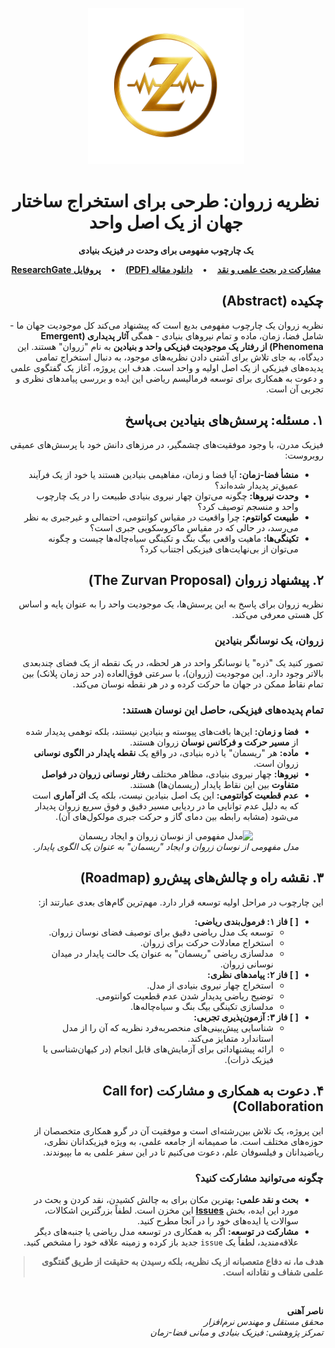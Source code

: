 <div dir="rtl" align="right">
<p align="center">
<img src="zurvan-logo.png" alt="لوگوی مفهومی نظریه زروان" width="250"/>
</p>
<h1 align="center">نظریه زروان: طرحی برای استخراج ساختار جهان از یک اصل واحد</h1>
<p align="center">
<b>یک چارچوب مفهومی برای وحدت در فیزیک بنیادی</b>
</p>
<p align="center">
<a href="https://github.com/naserahani/Zurvan-Theory/issues"><b>مشارکت در بحث علمی و نقد</b></a>
&nbsp;&nbsp;&nbsp;•&nbsp;&nbsp;&nbsp;
<a href="https://github.com/naserahani/Zurvan-Theory/blob/main/Zurvan_Theory_Whitepaper_FA.pdf"><b>دانلود مقاله (PDF)</b></a>
&nbsp;&nbsp;&nbsp;•&nbsp;&nbsp;&nbsp;
<a href="https://www.researchgate.net/profile/Nasser-Ahani-3"><b>پروفایل ResearchGate</b></a>
</p>
<h2>چکیده (Abstract)</h2>
<p>
نظریه زروان یک چارچوب مفهومی بدیع است که پیشنهاد می‌کند کل موجودیت جهان ما - شامل فضا، زمان، ماده و تمام نیروهای بنیادی - همگی <b>آثار پدیداری (Emergent Phenomena) از رفتار یک موجودیت فیزیکی واحد و بنیادین</b> به نام "زروان" هستند. این دیدگاه، به جای تلاش برای آشتی دادن نظریه‌های موجود، به دنبال استخراج تمامی پدیده‌های فیزیکی از یک اصل اولیه و واحد است. هدف این پروژه، آغاز یک گفتگوی علمی و دعوت به همکاری برای توسعه فرمالیسم ریاضی این ایده و بررسی پیامدهای نظری و تجربی آن است.
</p>
<h2>۱. مسئله: پرسش‌های بنیادین بی‌پاسخ</h2>
<p>
فیزیک مدرن، با وجود موفقیت‌های چشمگیر، در مرزهای دانش خود با پرسش‌های عمیقی روبروست:
</p>
<ul>
<li><b>منشأ فضا-زمان:</b> آیا فضا و زمان، مفاهیمی بنیادین هستند یا خود از یک فرآیند عمیق‌تر پدیدار شده‌اند؟</li>
<li><b>وحدت نیروها:</b> چگونه می‌توان چهار نیروی بنیادی طبیعت را در یک چارچوب واحد و منسجم توصیف کرد؟</li>
<li><b>طبیعت کوانتوم:</b> چرا واقعیت در مقیاس کوانتومی، احتمالی و غیرجبری به نظر می‌رسد، در حالی که در مقیاس ماکروسکوپی جبری است؟</li>
<li><b>تکینگی‌ها:</b> ماهیت واقعی بیگ بنگ و تکینگی سیاه‌چاله‌ها چیست و چگونه می‌توان از بی‌نهایت‌های فیزیکی اجتناب کرد؟</li>
</ul>
<h2>۲. پیشنهاد زروان (The Zurvan Proposal)</h2>
<p>
نظریه زروان برای پاسخ به این پرسش‌ها، یک موجودیت واحد را به عنوان پایه و اساس کل هستی معرفی می‌کند.
</p>
<h3>زروان، یک نوسانگر بنیادین</h3>
<p>
تصور کنید یک "ذره" یا نوسانگر واحد در هر لحظه، در یک نقطه از یک فضای چندبعدی بالاتر وجود دارد. این موجودیت (زروان)، با سرعتی فوق‌العاده (در حد زمان پلانک) بین تمام نقاط ممکن در جهان ما حرکت کرده و در هر نقطه نوسان می‌کند.
</p>
<h3>تمام پدیده‌های فیزیکی، حاصل این نوسان هستند:</h3>
<ul>
<li><b>فضا و زمان:</b> این‌ها بافت‌های پیوسته و بنیادین نیستند، بلکه توهمی پدیدار شده از <b>مسیر حرکت و فرکانس نوسان</b> زروان هستند.</li>
<li><b>ماده:</b> هر "ریسمان" یا ذره بنیادی، در واقع یک <b>نقطه پایدار در الگوی نوسانی</b> زروان است.</li>
<li><b>نیروها:</b> چهار نیروی بنیادی، مظاهر مختلف <b>رفتار نوسانی زروان در فواصل متفاوت</b> بین این نقاط پایدار (ریسمان‌ها) هستند.</li>
<li><b>عدم قطعیت کوانتومی:</b> این یک اصل بنیادین نیست، بلکه یک <b>اثر آماری</b> است که به دلیل عدم توانایی ما در ردیابی مسیر دقیق و فوق سریع زروان پدیدار می‌شود (مشابه رابطه بین دمای گاز و حرکت جبری مولکول‌های آن).</li>
</ul>
<p align="center">
<img src="https://user-images.githubusercontent.com/17326887/223708316-01a2f9a7-932b-426c-8463-c7e6c921508a.gif" alt="مدل مفهومی از نوسان زروان و ایجاد ریسمان" width="550"/>
<br>
<i>مدل مفهومی از نوسان زروان و ایجاد "ریسمان" به عنوان یک الگوی پایدار.</i>
</p>
<h2>۳. نقشه راه و چالش‌های پیش‌رو (Roadmap)</h2>
<p>
این چارچوب در مراحل اولیه توسعه قرار دارد. مهم‌ترین گام‌های بعدی عبارتند از:
</p>
<ul>
<li><b>[ ] فاز ۱: فرمول‌بندی ریاضی:</b>
<ul>
<li>توسعه یک مدل ریاضی دقیق برای توصیف فضای نوسان زروان.</li>
<li>استخراج معادلات حرکت برای زروان.</li>
<li>مدلسازی ریاضی "ریسمان" به عنوان یک حالت پایدار در میدان نوسانی زروان.</li>
</ul>
</li>
<li><b>[ ] فاز ۲: پیامدهای نظری:</b>
<ul>
<li>استخراج چهار نیروی بنیادی از مدل.</li>
<li>توضیح ریاضی پدیدار شدن عدم قطعیت کوانتومی.</li>
<li>مدلسازی تکینگی بیگ بنگ و سیاه‌چاله‌ها.</li>
</ul>
</li>
<li><b>[ ] فاز ۳: آزمون‌پذیری تجربی:</b>
<ul>
<li>شناسایی پیش‌بینی‌های منحصربه‌فرد نظریه که آن را از مدل استاندارد متمایز می‌کند.</li>
<li>ارائه پیشنهاداتی برای آزمایش‌های قابل انجام (در کیهان‌شناسی یا فیزیک ذرات).</li>
</ul>
</li>
</ul>
<h2>۴. دعوت به همکاری و مشارکت (Call for Collaboration)</h2>
<p>
این پروژه، یک تلاش بین‌رشته‌ای است و موفقیت آن در گرو همکاری متخصصان از حوزه‌های مختلف است. ما صمیمانه از جامعه علمی، به ویژه فیزیکدانان نظری، ریاضیدانان و فیلسوفان علم، دعوت می‌کنیم تا در این سفر علمی به ما بپیوندند.
</p>
<h3>چگونه می‌توانید مشارکت کنید؟</h3>
<ul>
<li><b>بحث و نقد علمی:</b> بهترین مکان برای به چالش کشیدن، نقد کردن و بحث در مورد این ایده، بخش <b><a href="https://github.com/naserahani/Zurvan-Theory/issues">Issues</a></b> این مخزن است. لطفاً بزرگترین اشکالات، سوالات یا ایده‌های خود را در آنجا مطرح کنید.</li>
<li><b>مشارکت در توسعه:</b> اگر به همکاری در توسعه مدل ریاضی یا جنبه‌های دیگر علاقه‌مندید، لطفاً یک <code>issue</code> جدید باز کرده و زمینه علاقه خود را مشخص کنید.</li>
</ul>
<blockquote>
<b>هدف ما، نه دفاع متعصبانه از یک نظریه، بلکه رسیدن به حقیقت از طریق گفتگوی علمی شفاف و نقادانه است.</b>
</blockquote>
<br>
<p>
<b>ناصر آهنی</b>
<br>
<i>محقق مستقل و مهندس نرم‌افزار</i>
<br>
<i>تمرکز پژوهشی: فیزیک بنیادی و مبانی فضا-زمان</i>
</p>
</div>
